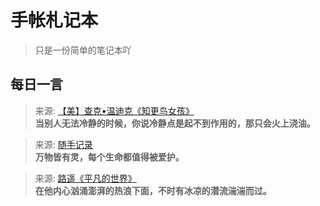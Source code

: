 # 手帐札记本
> 只是一份简单的笔记本吖
## 每日一言
> 来源: [【美】查克•温迪克《知更鸟女孩》](图书笔记/【美】查克•温迪克《知更鸟女孩》.md)<br>**当别人无法冷静的时候，你说冷静点是起不到作用的，那只会火上浇油。**

> 来源: [随手记录](随手记录.md)<br>**万物皆有灵，每个生命都值得被爱护。**

> 来源: [路遥《平凡的世界》](图书笔记/路遥《平凡的世界》.md)<br>**在他内心汹涌澎湃的热浪下面，不时有冰凉的潜流湍湍而过。**